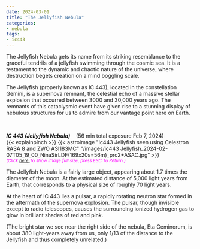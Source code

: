 ```yaml
---
date: 2024-03-01
title: "The Jellyfish Nebula"
categories:
- nebula
tags:
- ic443
---
```

  
The Jellyfish Nebula gets its name from its striking resemblance to the graceful tendrils of a jellyfish swimming through the cosmic sea. It is a testament to the dynamic and chaotic nature of the universe, where destruction begets creation on a mind boggling scale. 
  

<!--more-->
<!--more-->
The Jellyfish (properly known as IC 443), located in the constellation Gemini, is a supernova remnant, the celestial echo of a massive stellar explosion that occurred between 3000 and 30,000 years ago. The remnants of this cataclysmic event have given rise to a stunning display of nebulous structures for us to admire from our vantage point here on Earth.

   
<br>

_**IC 443 (Jellyfish Nebula)**_  &nbsp;&nbsp; (56 min total exposure Feb 7, 2024)<br>
{{< explainpinch >}}
{{< astroimage "ic443 Jellyfish seen using Celestron RASA 8 and ZWO ASI183MC" "/images/ic443 Jellyfish_2024-02-07T05_19_00_NinaSirLDF(169x20s=56m)_prc2+ASAC.jpg" >}}
<br>
<i><small><font color = "magenta" > (Click
<a href = "/images/ic443 Jellyfish_2024-02-07T05_19_00_NinaSirLDF(169x20s=56m)_prc2+ASAC.jpg">here </a>
To show image full size, press ESC To Return.)</font></small></i>
<br>

The Jellyfish Nebula is a fairly large object, appearing about 1.7 times the diameter of the moon. At the estimated distance of 5,000 light years from Earth, that corresponds to a physical size of roughly 70 light years. 

At the heart of IC 443 lies a pulsar, a rapidly rotating neutron star formed in the aftermath of the supernova explosion. The pulsar, though invisible except to radio telescopes, causes the surrounding ionized hydrogen gas to glow in brilliant shades of red and pink.

(The bright star we see near the right side of the nebula, Eta Geminorum, is about 380 light-years away from us, only 1/13 of the distance to the Jellyfish and thus completely unrelated.)



